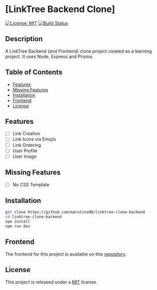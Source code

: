 # [LinkTree Backend Clone]

[![License: MIT](https://img.shields.io/badge/License-MIT-yellow.svg)](https://opensource.org/licenses/MIT) [![Build Status](https://img.shields.io/badge/build-passing-brightgreen.svg)](https://example.com/build)

## Description

A LinkTree Backend (and Frontend) clone project created as a learning project. It uses Node, Express and Prisma.

## Table of Contents

- [Features](#features)
- [Missing Features](#missing-features)
- [Installation](#installation)
- [Frontend](#Frontend)
- [License](#license)

## Features

- [ ] Link Creation
- [ ] Link Icons via Emojis
- [ ] Link Ordering
- [ ] User Profile
- [ ] User Image

## Missing Features

- [ ] No CSS Template

## Installation

```bash
git clone https://github.com/marutina98/linktree-clone-backend
cd linktree-clone-backend
npm install
npm run dev
```

## Frontend

The frontend for this project is available on this [repository](https://github.com/marutina98/linktree-clone-frontend).

## License

This project is released under a [MIT](https://opensource.org/licenses/MIT) license.